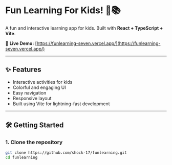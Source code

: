 # Fun Learning For Kids! 🎨📚

A fun and interactive learning app for kids. Built with **React + TypeScript + Vite**.

🔗 **Live Demo:** [https://funlearning-seven.vercel.app/](https://funlearning-seven.vercel.app/)

---

## ✨ Features

- Interactive activities for kids
- Colorful and engaging UI
- Easy navigation
- Responsive layout
- Built using Vite for lightning-fast development

---

## 🛠 Getting Started

### 1. Clone the repository

```bash
git clone https://github.com/shock-17/funlearning.git
cd funlearning
